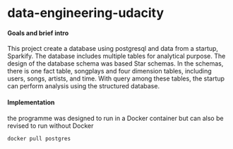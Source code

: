 # data-engineering-udacity

#### Goals and brief intro
This project create a database using postgresql and data from a startup, Sparkify. The database includes multiple tables for analytical purpose.
The design of the database schema was based Star schemas. In the schemas, there is one fact table, songplays and four dimension tables, including users, songs, artists, and time. With query among these tables, the startup can perform analysis using the structured database.

#### Implementation
the programme was designed to run in a Docker container but can also be revised to run without Docker

`` docker pull postgres ``
